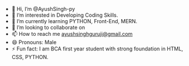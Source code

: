 - 👋 Hi, I’m @AyushSingh-py
- 👀 I’m interested in Developing Coding Skills.
- 🌱 I’m currently learning PYTHON, Front-End, MERN.
- 💞️ I’m looking to collaborate on 
- 📫 How to reach me ayushsinghguruji@gmail.com
- 😄 Pronouns: Male
- ⚡ Fun fact: I am BCA first year student with strong foundation in HTML, CSS, PYTHON.

<!---
AyushSingh-py/AyushSingh-py is a ✨ special ✨ repository because its `README.md` (this file) appears on your GitHub profile.
You can click the Preview link to take a look at your changes.
--->
